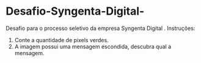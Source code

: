 # Desafio-Syngenta-Digital-
Desafio para o processo seletivo da empresa Syngenta Digital .
Instruções:

1. Conte a quantidade de pixels verdes.
2. A imagem possui uma mensagem escondida, descubra qual a mensagem.
